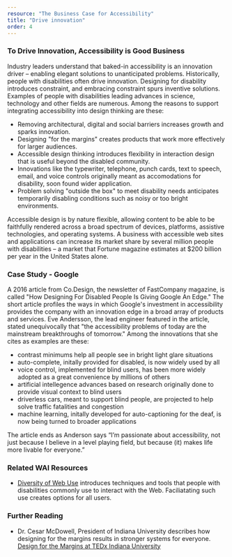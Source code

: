 ```yaml
---
resource: "The Business Case for Accessibility"
title: "Drive innovation"
order: 4
---
```

### To Drive Innovation, Accessibility is Good Business

Industry leaders understand that baked-in accessibility is an innovation driver – enabling elegant solutions to unanticipated problems. Historically, people with disabilities often drive innovation. Designing for disability introduces constraint, and embracing constraint spurs inventive solutions. Examples of people with disabilities leading advances in science, technology and other fields are numerous. Among the reasons to support integrating accessibility into design thinking are these:
* Removing architectural, digital and social barriers increases growth and sparks innovation.
* Designing "for the margins" creates products that work more effectively for larger audiences.
* Accessible design thinking introduces flexibility in interaction design that is useful beyond the disabled community.
* Innovations like the typewriter, telephone, punch cards, text to speech, email, and voice controls originally meant as accomodations for disability, soon found wider application.
* Problem solving "outside the box" to meet disability needs anticipates temporarily disabling conditions such as noisy or too bright environments.

Accessible design is by nature flexible, allowing content to be able to be faithfully rendered across a broad spectrum of devices, platforms, assistive technologies, and operating systems. A business with accessible web sites and applications can increase its market share by several million people with disabilities – a market that Fortune magazine estimates at $200&nbsp;billion per year in the United States alone. 

### Case Study - Google
A 2016 article from Co.Design, the newsletter of FastCompany magazine, is called "How Designing For Disabled People Is Giving Google An Edge." The short article profiles the ways in which Google's investment in accessibility provides the company with an innovation edge in a broad array of products and services. Eve Andersson, the lead engineer featured in the article, stated unequivocally that "the accessibility problems of today are the mainstream breakthroughs of tomorrow." Among the innovations that she cites as examples are these:
* contrast minimums help all people see in bright light glare situations
* auto-complete, initally provided for disabled, is now widely used by all
* voice control, implemented for blind users, has been more widely adopted as a great convenience by millions of others 
* artificial intellegence advances based on research originally done to provide visual context to blind users
* driverless cars, meant to support blind people, are projected to help solve traffic fatalities and congestion
* machine learning, initally developed for auto-captioning for the deaf, is now being turned to broader applications

The article ends as Anderson says “I’m passionate about accessibility, not just because I believe in a level playing field, but because (it) makes life more livable for everyone.” 

### Related WAI Resources
* [Diversity of Web Use](https://www.w3.org/WAI/intro/people-use-web/browsing) introduces techniques and tools that people with disabilities commonly use to interact with the Web. Faciliatating such use creates options for all users. 

### Further Reading
* Dr. Cesar McDowell, President of Indiana University describes how designing for the margins results in stronger systems for everyone. [Design for the Margins at TEDx Indiana University](http://interactioninstitute.org/design-for-the-margins/)
